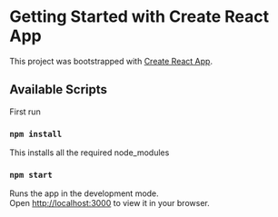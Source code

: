 # Getting Started with Create React App

This project was bootstrapped with [Create React App](https://github.com/facebook/create-react-app).

## Available Scripts

First run 

### `npm install`
This installs all the required node_modules

### `npm start`

Runs the app in the development mode.\
Open [http://localhost:3000](http://localhost:3000) to view it in your browser.

